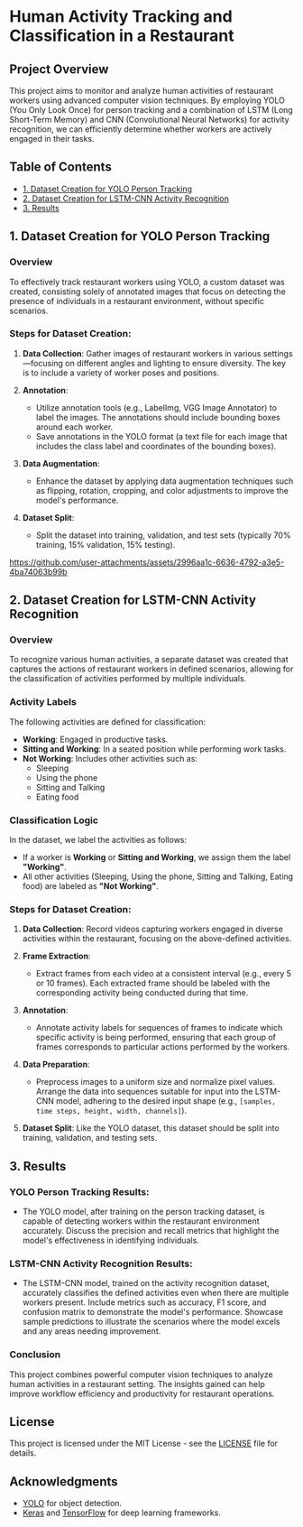 # Human Activity Tracking and Classification in a Restaurant

## Project Overview
This project aims to monitor and analyze human activities of restaurant workers using advanced computer vision techniques. By employing YOLO (You Only Look Once) for person tracking and a combination of LSTM (Long Short-Term Memory) and CNN (Convolutional Neural Networks) for activity recognition, we can efficiently determine whether workers are actively engaged in their tasks.

## Table of Contents
- [1. Dataset Creation for YOLO Person Tracking](#1-dataset-creation-for-yolo-person-tracking)
- [2. Dataset Creation for LSTM-CNN Activity Recognition](#2-dataset-creation-for-lstm-cnn-activity-recognition)
- [3. Results](#3-results)

## 1. Dataset Creation for YOLO Person Tracking

### Overview
To effectively track restaurant workers using YOLO, a custom dataset was created, consisting solely of annotated images that focus on detecting the presence of individuals in a restaurant environment, without specific scenarios.

### Steps for Dataset Creation:
1. **Data Collection**: Gather images of restaurant workers in various settings—focusing on different angles and lighting to ensure diversity. The key is to include a variety of worker poses and positions.

2. **Annotation**:
   - Utilize annotation tools (e.g., LabelImg, VGG Image Annotator) to label the images. The annotations should include bounding boxes around each worker.
   - Save annotations in the YOLO format (a text file for each image that includes the class label and coordinates of the bounding boxes).

3. **Data Augmentation**:
   - Enhance the dataset by applying data augmentation techniques such as flipping, rotation, cropping, and color adjustments to improve the model's performance.

4. **Dataset Split**: 
   - Split the dataset into training, validation, and test sets (typically 70% training, 15% validation, 15% testing).
  
   

https://github.com/user-attachments/assets/2996aa1c-6636-4792-a3e5-4ba74063b99b



## 2. Dataset Creation for LSTM-CNN Activity Recognition

### Overview
To recognize various human activities, a separate dataset was created that captures the actions of restaurant workers in defined scenarios, allowing for the classification of activities performed by multiple individuals.

### Activity Labels
The following activities are defined for classification:
- **Working**: Engaged in productive tasks.
- **Sitting and Working**: In a seated position while performing work tasks.
- **Not Working**: Includes other activities such as:
  - Sleeping
  - Using the phone
  - Sitting and Talking
  - Eating food

### Classification Logic
In the dataset, we label the activities as follows:
- If a worker is **Working** or **Sitting and Working**, we assign them the label **"Working"**.
- All other activities (Sleeping, Using the phone, Sitting and Talking, Eating food) are labeled as **"Not Working"**.

### Steps for Dataset Creation:
1. **Data Collection**: Record videos capturing workers engaged in diverse activities within the restaurant, focusing on the above-defined activities.

2. **Frame Extraction**:
   - Extract frames from each video at a consistent interval (e.g., every 5 or 10 frames). Each extracted frame should be labeled with the corresponding activity being conducted during that time.

3. **Annotation**:
   - Annotate activity labels for sequences of frames to indicate which specific activity is being performed, ensuring that each group of frames corresponds to particular actions performed by the workers.

4. **Data Preparation**:
   - Preprocess images to a uniform size and normalize pixel values. Arrange the data into sequences suitable for input into the LSTM-CNN model, adhering to the desired input shape (e.g., `[samples, time steps, height, width, channels]`).

5. **Dataset Split**: Like the YOLO dataset, this dataset should be split into training, validation, and testing sets.

## 3. Results

### YOLO Person Tracking Results:
- The YOLO model, after training on the person tracking dataset, is capable of detecting workers within the restaurant environment accurately. Discuss the precision and recall metrics that highlight the model's effectiveness in identifying individuals.

### LSTM-CNN Activity Recognition Results:
- The LSTM-CNN model, trained on the activity recognition dataset, accurately classifies the defined activities even when there are multiple workers present. Include metrics such as accuracy, F1 score, and confusion matrix to demonstrate the model's performance. Showcase sample predictions to illustrate the scenarios where the model excels and any areas needing improvement.

### Conclusion
This project combines powerful computer vision techniques to analyze human activities in a restaurant setting. The insights gained can help improve workflow efficiency and productivity for restaurant operations.

## License
This project is licensed under the MIT License - see the [LICENSE](LICENSE) file for details.

## Acknowledgments
- [YOLO](https://pjreddie.com/darknet/yolo/) for object detection.
- [Keras](https://keras.io/) and [TensorFlow](https://www.tensorflow.org/) for deep learning frameworks.
